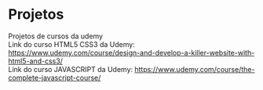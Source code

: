 # Projetos
 Projetos de cursos da udemy
<br>
Link do curso HTML5 CSS3 da Udemy: https://www.udemy.com/course/design-and-develop-a-killer-website-with-html5-and-css3/
<br>
Link do curso JAVASCRIPT da Udemy: https://www.udemy.com/course/the-complete-javascript-course/
